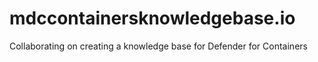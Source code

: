 # mdccontainersknowledgebase.io
Collaborating on creating a knowledge base for Defender for Containers
